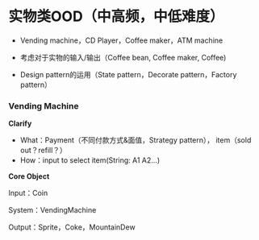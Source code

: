 # 实物类OOD（中高频，中低难度）

- Vending machine，CD Player，Coffee maker，ATM machine



- 考虑对于实物的输入/输出（Coffee bean, Coffee maker, Coffee)

- Design pattern的运用（State pattern，Decorate pattern，Factory pattern）



### **Vending Machine**

**Clarify**

- What：Payment（不同付款方式&面值，Strategy pattern）， item（sold out？refill？）
- How：input to select item(String: A1 A2...)

**Core Object**

Input：Coin

System：VendingMachine

Output：Sprite，Coke，MountainDew

